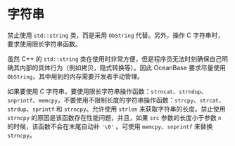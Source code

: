 字符串 
========================



禁止使用 `std::string` 类，而是采用 `ObString` 代替。另外，操作 C 字符串时，要求使用限长字符串函数。

虽然 C++ 的 `std::string` 类在使用时非常方便，但是程序员无法时刻确保自己明确其内部的具体行为（例如拷贝，隐式转换等）。因此 OceanBase 要求尽量使用 `ObString`，其中用到的内存需要开发者手动管理。

如果要使用 C 字符串，要使用限长字符串操作函数：`strncat`、`strndup`、`snprintf`、`memcpy`，不要使用不限制长度的字符串操作函数：`strcpy`、`strcat`、`strdup`、`sprintf` 和 `strncpy`。允许使用 `strlen` 来获取字符串的长度。禁止使用 `strncpy` 的原因是该函数存在性能问题，并且，如果 `src` 参数的长度小于参数 `n` 的时候，该函数不会在末尾自动补 `'\0'` 。可使用 `memcpy`、`snprintf` 来替换 `strncpy`。
